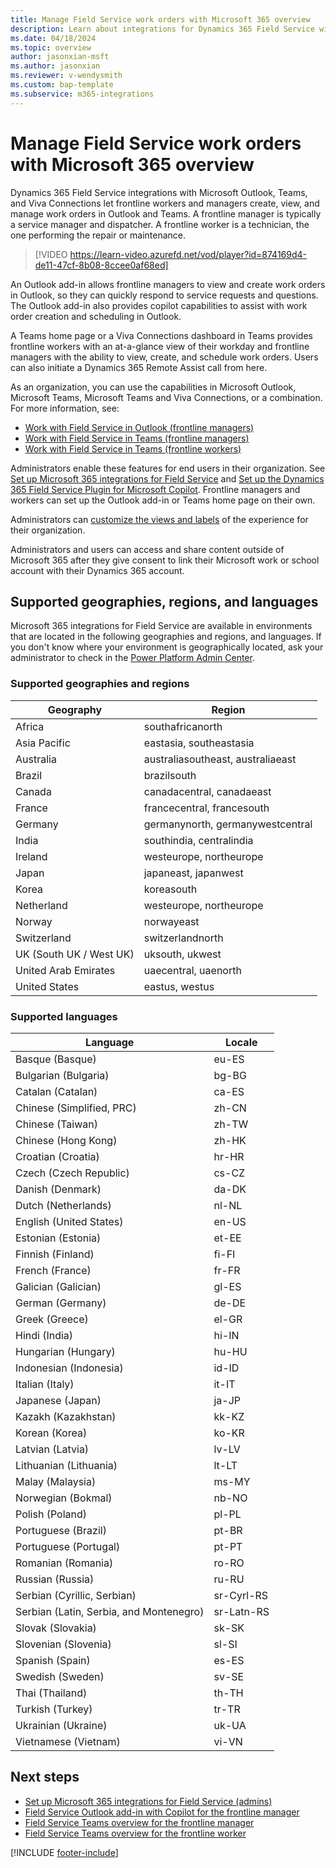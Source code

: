 ```yaml
---
title: Manage Field Service work orders with Microsoft 365 overview 
description: Learn about integrations for Dynamics 365 Field Service with Microsoft Outlook and Teams.
ms.date: 04/18/2024
ms.topic: overview
author: jasonxian-msft
ms.author: jasonxian
ms.reviewer: v-wendysmith
ms.custom: bap-template
ms.subservice: m365-integrations
---
```


# Manage Field Service work orders with Microsoft 365 overview

Dynamics 365 Field Service integrations with Microsoft Outlook, Teams, and Viva Connections let frontline workers and managers create, view, and manage work orders in Outlook and Teams. A frontline manager is typically a service manager and dispatcher. A frontline worker is a technician, the one performing the repair or maintenance.

> [!VIDEO https://learn-video.azurefd.net/vod/player?id=874169d4-de11-47cf-8b08-8ccee0af68ed]

An Outlook add-in allows frontline managers to view and create work orders in Outlook, so they can quickly respond to service requests and questions. The Outlook add-in also provides copilot capabilities to assist with work order creation and scheduling in Outlook.

A Teams home page or a Viva Connections dashboard in Teams provides frontline workers with an at-a-glance view of their workday and frontline managers with the ability to view, create, and schedule work orders. Users can also initiate a Dynamics 365 Remote Assist call from here.

As an organization, you can use the capabilities in Microsoft Outlook, Microsoft Teams, Microsoft Teams and Viva Connections, or a combination. For more information, see:

- [Work with Field Service in Outlook (frontline managers)](flw-outlook.md)
- [Work with Field Service in Teams (frontline managers)](flw-teams-manager.md)
- [Work with Field Service in Teams (frontline workers)](flw-teams-worker.md)

Administrators enable these features for end users in their organization. See [Set up Microsoft 365 integrations for Field Service](flw-admin.md) and [Set up the Dynamics 365 Field Service Plugin for Microsoft Copilot](flw-copilot-setup.md). Frontline managers and workers can set up the Outlook add-in or Teams home page on their own.

Administrators can [customize the views and labels](flw-customization.md) of the experience for their organization.

Administrators and users can access and share content outside of Microsoft 365 after they give consent to link their Microsoft work or school account with their Dynamics 365 account.

## Supported geographies, regions, and languages

Microsoft 365 integrations for Field Service are available in environments that are located in the following geographies and regions, and languages. If you don't know where your environment is geographically located, ask your administrator to check in the [Power Platform Admin Center](/power-platform/admin/regions-overview).

### Supported geographies and regions

| Geography               | Region                           |
| ----------------------- | -------------------------------- |
| Africa                  | southafricanorth                 |
| Asia Pacific            | eastasia, southeastasia           |
| Australia               | australiasoutheast, australiaeast |
| Brazil                  | brazilsouth                      |
| Canada                  | canadacentral, canadaeast         |
| France                  | francecentral, francesouth        |
| Germany                 | germanynorth, germanywestcentral  |
| India                   | southindia, centralindia          |
| Ireland                 | westeurope, northeurope           |
| Japan                   | japaneast, japanwest              |
| Korea                   | koreasouth                       |
| Netherland              | westeurope, northeurope           |
| Norway                  | norwayeast                       |
| Switzerland             | switzerlandnorth                 |
| UK (South UK / West UK) | uksouth, ukwest                   |
| United Arab Emirates    | uaecentral, uaenorth              |
| United States           | eastus, westus                    |


<!--- Doesn't support Arabic or Hebrew yet. When it does, point to product languages https://dynamics.microsoft.com/en-us/availability-reports/languagereport/ --->
### Supported languages

| Language                               | Locale     |
| -------------------------------------- | ---------- |
| Basque (Basque)                        | eu-ES      |
| Bulgarian (Bulgaria)                   | bg-BG      |
| Catalan (Catalan)                      | ca-ES      |
| Chinese (Simplified, PRC)              | zh-CN      |
| Chinese (Taiwan)                       | zh-TW      |
| Chinese (Hong Kong)                    | zh-HK      |
| Croatian (Croatia)                     | hr-HR      |
| Czech (Czech Republic)                 | cs-CZ      |
| Danish (Denmark)                       | da-DK      |
| Dutch (Netherlands)                    | nl-NL      |
| English (United States)                | en-US      |
| Estonian (Estonia)                     | et-EE      |
| Finnish (Finland)                      | fi-FI      |
| French (France)                        | fr-FR      |
| Galician (Galician)                    | gl-ES      |
| German (Germany)                       | de-DE      |
| Greek (Greece)                         | el-GR      |
| Hindi (India)                          | hi-IN      |
| Hungarian (Hungary)                    | hu-HU      |
| Indonesian (Indonesia)                 | id-ID      |
| Italian (Italy)                        | it-IT      |
| Japanese (Japan)                       | ja-JP      |
| Kazakh (Kazakhstan)                    | kk-KZ      |
| Korean (Korea)                         | ko-KR      |
| Latvian (Latvia)                       | lv-LV      |
| Lithuanian (Lithuania)                 | lt-LT      |
| Malay (Malaysia)                       | ms-MY      |
| Norwegian (Bokmal)                     | nb-NO      |
| Polish (Poland)                        | pl-PL      |
| Portuguese (Brazil)                    | pt-BR      |
| Portuguese (Portugal)                  | pt-PT      |
| Romanian (Romania)                     | ro-RO      |
| Russian (Russia)                       | ru-RU      |
| Serbian (Cyrillic, Serbian)            | sr-Cyrl-RS |
| Serbian (Latin, Serbia, and Montenegro) | sr-Latn-RS |
| Slovak (Slovakia)                      | sk-SK      |
| Slovenian (Slovenia)                   | sl-SI      |
| Spanish (Spain)                        | es-ES      |
| Swedish (Sweden)                       | sv-SE      |
| Thai (Thailand)                        | th-TH      |
| Turkish (Turkey)                       | tr-TR      |
| Ukrainian (Ukraine)                    | uk-UA      |
| Vietnamese (Vietnam)                   | vi-VN      |

## Next steps

- [Set up Microsoft 365 integrations for Field Service (admins)](flw-admin.md)
- [Field Service Outlook add-in with Copilot for the frontline manager](flw-outlook.md)
- [Field Service Teams overview for the frontline manager](flw-teams-manager.md)
- [Field Service Teams overview for the frontline worker](flw-teams-worker.md)

[!INCLUDE [footer-include](../includes/footer-banner.md)]

